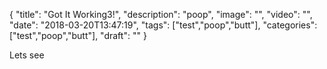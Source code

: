 
{
  "title": "Got It Working3!",
  "description": "poop",
  "image": "",
  "video": "",
  "date": "2018-03-20T13:47:19",
  "tags": ["test","poop","butt"],
  "categories": ["test","poop","butt"],
  "draft": ""
}


Lets see
